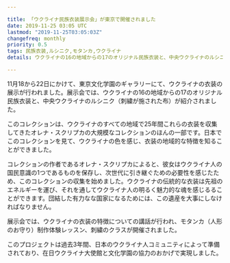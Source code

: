```yaml
---

title: 「ウクライナ民族衣装展示会」が東京で開催されました
date: 2019-11-25 03:05 UTC
lastmod: "2019-11-25T03:05:03Z"
changefreq: monthly
priority: 0.5
tags: 民族衣装,ルシニク,モタンカ,ウクライナ
details: ウクライナの16の地域からの17のオリジナル民族衣装と、中央ウクライナのルシニクが紹介されました。

---
```



11月18から22日にかけて、東京文化学園のギャラリーにて、ウクライナの衣装の展示が行われました。展示会では、ウクライナの16の地域からの17のオリジナル民族衣装と、中央ウクライナのルシニク（刺繍が施された布）が紹介されました。

このコレクションは、ウクライナのすべての地域で25年間これらの衣装を収集してきたオレナ・スクリプカの大規模なコレクションのほんの一部です。日本でこのコレクションを見て、ウクライナの色を感じ、衣装の地域的な特徴を知ることができました。

コレクションの作者であるオレナ・スクリプカによると、彼女はウクライナ人の国民意識の1つであるものを保存し、次世代に引き継ぐための必要性を感じたため、このコレクションの収集を始めました。ウクライナの伝統的な衣装は先祖のエネルギーを運び、それを通してウクライナ人の明るく魅力的な魂を感じるることができます。団結した有力なな国家になるためには、この遺産を大事にしなければなりません。

展示会では、ウクライナの衣装の特徴についての講話が行われ、モタンカ（人形のお守り）制作体験レッスン、刺繍のクラスが開催されました。

このプロジェクトは過去3年間、日本のウクライナ人コミュニティによって準備されており、在日ウクライナ大使館と文化学園の協力のおかげで実現しました。

